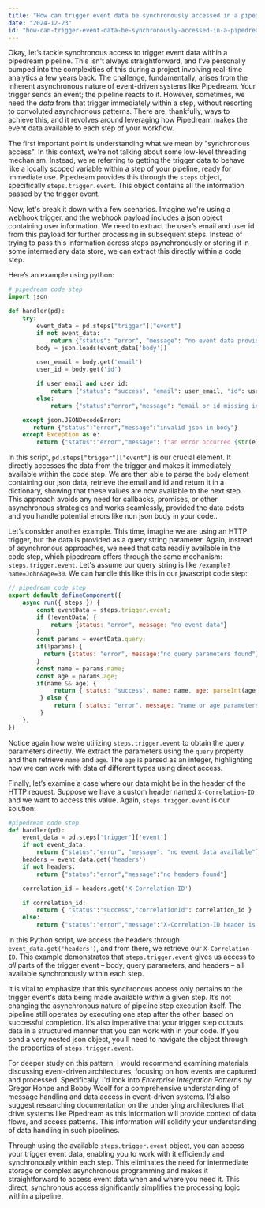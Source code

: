```yaml
---
title: "How can trigger event data be synchronously accessed in a pipedream pipeline?"
date: "2024-12-23"
id: "how-can-trigger-event-data-be-synchronously-accessed-in-a-pipedream-pipeline"
---
```


Okay, let’s tackle synchronous access to trigger event data within a pipedream pipeline. This isn't always straightforward, and I’ve personally bumped into the complexities of this during a project involving real-time analytics a few years back. The challenge, fundamentally, arises from the inherent asynchronous nature of event-driven systems like Pipedream. Your trigger sends an event; the pipeline reacts to it. However, sometimes, we need the _data_ from that trigger immediately within a step, without resorting to convoluted asynchronous patterns. There are, thankfully, ways to achieve this, and it revolves around leveraging how Pipedream makes the event data available to each step of your workflow.

The first important point is understanding what we mean by "synchronous access". In this context, we're not talking about some low-level threading mechanism. Instead, we're referring to getting the trigger data to behave like a locally scoped variable within a step of your pipeline, ready for immediate use. Pipedream provides this through the `steps` object, specifically `steps.trigger.event`. This object contains all the information passed by the trigger event.

Now, let's break it down with a few scenarios. Imagine we're using a webhook trigger, and the webhook payload includes a json object containing user information. We need to extract the user’s email and user id from this payload for further processing in subsequent steps. Instead of trying to pass this information across steps asynchronously or storing it in some intermediary data store, we can extract this directly within a code step.

Here’s an example using python:

```python
# pipedream code step
import json

def handler(pd):
    try:
        event_data = pd.steps["trigger"]["event"]
        if not event_data:
            return {"status": "error", "message": "no event data provided"}
        body = json.loads(event_data['body'])

        user_email = body.get('email')
        user_id = body.get('id')

        if user_email and user_id:
            return {"status": "success", "email": user_email, "id": user_id }
        else:
            return {"status":"error","message": "email or id missing in body"}

    except json.JSONDecodeError:
       return {"status":"error","message":"invalid json in body"}
    except Exception as e:
        return {"status":"error","message": f"an error occurred {str(e)}"}
```

In this script, `pd.steps["trigger"]["event"]` is our crucial element. It directly accesses the data from the trigger and makes it immediately available within the code step. We are then able to parse the `body` element containing our json data, retrieve the email and id and return it in a dictionary, showing that these values are now available to the next step. This approach avoids any need for callbacks, promises, or other asynchronous strategies and works seamlessly, provided the data exists and you handle potential errors like non json body in your code..

Let’s consider another example. This time, imagine we are using an HTTP trigger, but the data is provided as a query string parameter. Again, instead of asynchronous approaches, we need that data readily available in the code step, which pipedream offers through the same mechanism: `steps.trigger.event`. Let's assume our query string is like `/example?name=John&age=30`. We can handle this like this in our javascript code step:

```javascript
// pipedream code step
export default defineComponent({
    async run({ steps }) {
        const eventData = steps.trigger.event;
        if (!eventData) {
            return {status: "error", message: "no event data"}
        }
        const params = eventData.query;
        if(!params) {
          return {status: "error", message:"no query parameters found"}
        }
        const name = params.name;
        const age = params.age;
        if(name && age) {
             return { status: "success", name: name, age: parseInt(age,10)};
         } else {
             return { status: "error", message: "name or age parameters not present"}
         }
    },
})
```

Notice again how we’re utilizing `steps.trigger.event` to obtain the query parameters directly. We extract the parameters using the `query` property and then retrieve `name` and `age`. The `age` is parsed as an integer, highlighting how we can work with data of different types using direct access.

Finally, let’s examine a case where our data might be in the header of the HTTP request. Suppose we have a custom header named `X-Correlation-ID` and we want to access this value. Again, `steps.trigger.event` is our solution:

```python
#pipedream code step
def handler(pd):
    event_data = pd.steps['trigger']['event']
    if not event_data:
        return {"status":"error", "message": "no event data available"}
    headers = event_data.get('headers')
    if not headers:
        return {"status":"error","message":"no headers found"}

    correlation_id = headers.get('X-Correlation-ID')

    if correlation_id:
        return { "status":"success","correlationId": correlation_id }
    else:
        return {"status":"error","message":"X-Correlation-ID header is missing"}
```

In this Python script, we access the headers through `event_data.get('headers')`, and from there, we retrieve our `X-Correlation-ID`. This example demonstrates that `steps.trigger.event` gives us access to _all_ parts of the trigger event – body, query parameters, and headers – all available synchronously within each step.

It is vital to emphasize that this synchronous access only pertains to the trigger event's data being made available *within* a given step. It’s not changing the asynchronous nature of pipeline step execution itself. The pipeline still operates by executing one step after the other, based on successful completion. It’s also imperative that your trigger step outputs data in a structured manner that you can work with in your code. If you send a very nested json object, you'll need to navigate the object through the properties of `steps.trigger.event`.

For deeper study on this pattern, I would recommend examining materials discussing event-driven architectures, focusing on how events are captured and processed. Specifically, I'd look into *Enterprise Integration Patterns* by Gregor Hohpe and Bobby Woolf for a comprehensive understanding of message handling and data access in event-driven systems. I’d also suggest researching documentation on the underlying architectures that drive systems like Pipedream as this information will provide context of data flows, and access patterns. This information will solidify your understanding of data handling in such pipelines.

Through using the available `steps.trigger.event` object, you can access your trigger event data, enabling you to work with it efficiently and synchronously within each step. This eliminates the need for intermediate storage or complex asynchronous programming and makes it straightforward to access event data when and where you need it. This direct, synchronous access significantly simplifies the processing logic within a pipeline.

